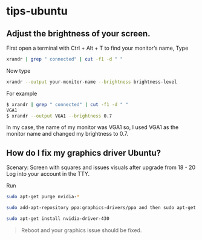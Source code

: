 # tips-ubuntu

## Adjust the brightness of your screen.

First open a terminal with Ctrl + Alt + T
to find your monitor’s name, Type
```sh
xrandr | grep " connected" | cut -f1 -d " "
```
Now type 
```sh
xrandr --output your-monitor-name --brightness brightness-level
```
For example
```sh
$ xrandr | grep " connected" | cut -f1 -d " "
VGA1
$ xrandr --output VGA1 --brightness 0.7
```
In my case, the name of my monitor was VGA1 so, I used VGA1 as the monitor name and changed my brightness to 0.7.


## How do I fix my graphics driver Ubuntu?

Scenary: Screen with squares and issues visuals after upgrade from 18 - 20
Log into your account in the TTY.

Run 
```sh
sudo apt-get purge nvidia-*
```
```sh
sudo add-apt-repository ppa:graphics-drivers/ppa and then sudo apt-get update .
```
```sh
sudo apt-get install nvidia-driver-430
```
> Reboot and your graphics issue should be fixed.

